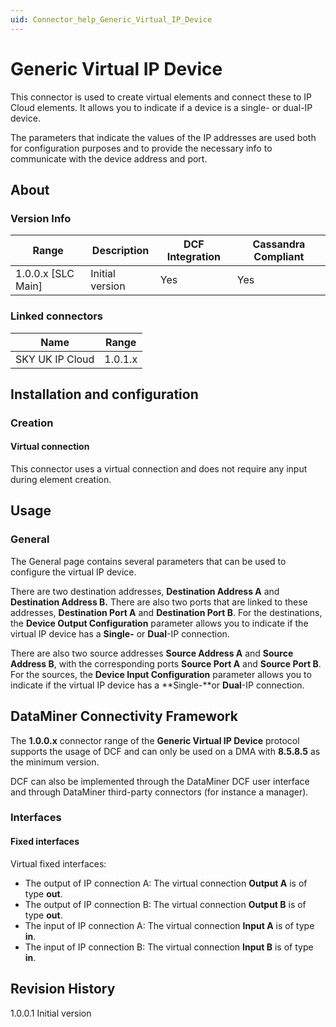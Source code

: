 ```yaml
---
uid: Connector_help_Generic_Virtual_IP_Device
---
```


# Generic Virtual IP Device

This connector is used to create virtual elements and connect these to IP Cloud elements. It allows you to indicate if a device is a single- or dual-IP device.

The parameters that indicate the values of the IP addresses are used both for configuration purposes and to provide the necessary info to communicate with the device address and port.

## About

### Version Info

| Range | Description | DCF Integration | Cassandra Compliant |
|----------------------|-----------------|---------------------|-------------------------|
| 1.0.0.x \[SLC Main\] | Initial version | Yes                 | Yes                     |

### Linked connectors

| **Name** | **Range** |
|-----------------|-----------|
| SKY UK IP Cloud | 1.0.1.x   |

## Installation and configuration

### Creation

#### Virtual connection

This connector uses a virtual connection and does not require any input during element creation.

## Usage

### General

The General page contains several parameters that can be used to configure the virtual IP device.

There are two destination addresses, **Destination Address A** and **Destination Address B.** There are also two ports that are linked to these addresses, **Destination Port A** and **Destination Port B**. For the destinations, the **Device Output Configuration** parameter allows you to indicate if the virtual IP device has a **Single-** or **Dual**-IP connection.

There are also two source addresses **Source Address A** and **Source Address B**, with the corresponding ports **Source Port A** and **Source Port B**. For the sources, the **Device Input Configuration** parameter allows you to indicate if the virtual IP device has a **Single-**or **Dual**-IP connection.

## DataMiner Connectivity Framework

The **1.0.0.x** connector range of the **Generic Virtual IP Device** protocol supports the usage of DCF and can only be used on a DMA with **8.5.8.5** as the minimum version.

DCF can also be implemented through the DataMiner DCF user interface and through DataMiner third-party connectors (for instance a manager).

### Interfaces

#### Fixed interfaces

Virtual fixed interfaces:

- The output of IP connection A: The virtual connection **Output A** is of type **out**.
- The output of IP connection B: The virtual connection **Output B** is of type **out**.
- The input of IP connection A: The virtual connection **Input A** is of type **in**.
- The input of IP connection B: The virtual connection **Input B** is of type **in**.

## Revision History

1.0.0.1 Initial version
